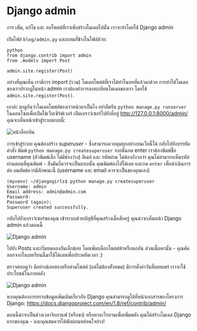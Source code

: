 # Django admin

การ เพิ่ม, แก้ไข และ ลบโพสต์ที่เราเพิ่งสร้างโมเดลไปนั้น เราจะทำโดยใช้ Django admin

เปิดไฟล์ `blog/admin.py` และแทนที่ข้างในไฟล์ด้วย:

    python
    from django.contrib import admin
    from .models import Post
    
    admin.site.register(Post)
    

อย่างที่คุณเห็น เรามีการ import (รวม) โมเดลโพสต์ที่เราได้ทำในบทที่แล้วมาด้วย การทำให้โมเดลของเราปรากฎในหน้า admin เราต้องทำการลงทะเบียนโมเดลของเรา โดยใช้ `admin.site.register(Post)`.

เอาล่ะ มาดูกันว่าโมเดลโพสต์ของเราหน้าตาเป็นไง อย่าลืมรัน `python manage.py runserver` ในคอนโซลเพื่อเปิดใช้เว็บเซิร์ฟเวอร์ เปิดเบราว์เซอร์ไปยังที่อยู่ http://127.0.0.1:8000/admin/ คุณจะเห็นหน้าเข้าสู่ระบบแบบนี้:

![หน้าล็อกอิน][1]

 [1]: images/login_page2.png

การเข้าสู่ระบบ คุณต้องสร้าง *superuser* - ซึ่งสามารถควบคุมทุกอย่างบนเว็บนี้ได้ กลับไปยังบรรทัดคำสั่ง พิมพ์ `python manage.py createsuperuser` จากนั้นกด enter เราต้องพิมพ์ชื่อ username (ตัวพิมพ์เล็ก ไม่มีช่องว่าง) อีเมล์ และ รหัสผ่าน ไม่ต้องกังวลว่า คุณไม่สามารถเห็นรหัสผ่านตอนที่คุณพิมพ์ - สิ่งมันก็ควรจะเป็นแบบนั้น คุณพิมพ์ลงไปได้เลย และกด `enter` เพื่อดำเนินการต่อ ผมลัพธ์ควรมีลักษณะนี้ (username และ email ควรจะเป็นของคุณเอง)

    (myvenv) ~/djangogirls$ python manage.py createsuperuser
    Username: admin
    Email address: admin@admin.com
    Password:
    Password (again):
    Superuser created successfully.
    

กลับไปยังเบราว์เซอร์ของคุณ เข้าระบบด้วยบัญชีที่คุณสร้างเมื่อสักครู่ คุณน่าจะเห็นหน้า Django admin แล้วตอนนี้

![Django admin][2]

 [2]: images/django_admin3.png

ไปยัง Posts และเริ่มทดลองกันเล็กน้อย โดยเพิ่มบล็อกโพสต์ห้าหรือหกอัน ส่วนเนื้อหานั้น - คุณคัดลอกจากในบทเรียนนี้มาใช้ได้เลยเพื่อประหยัดเวลา :)

ตรวจสอบดูว่า มีอย่างน้อยสองหรือสามโพสต์ (แต่ไม่ต้องทั้งหมด) มีการตั้งค่าวันที่เผยแพร่ เราจะใช้ประโยชน์ในภายหลัง

![Django admin][3]

 [3]: images/edit_post3.png

หากคุณต้องการทราบข้อมูลเพิ่มเติมเกี่ยวกับ Django คุณสามารถดูได้ที่หน้าเอกสารของโครงการ Django: https://docs.djangoproject.com/en/1.8/ref/contrib/admin/

ตอนนี้น่าจะเป็นช่วงเวลาจิบกาแฟ (หรือชา) หรือหาอะไรทานเพื่อเพิ่มพลัง คุณได้สร้างโมเดล Django แรกของคุณ - และคุณสมควรได้พักผ่อนหย่อนใจบ้าง!